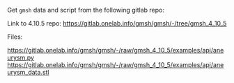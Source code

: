 Get `gmsh` data and script from the following gitlab repo:

Link to 4.10.5 repo:
https://gitlab.onelab.info/gmsh/gmsh/-/tree/gmsh_4_10_5

Files:

https://gitlab.onelab.info/gmsh/gmsh/-/raw/gmsh_4_10_5/examples/api/aneurysm.py
https://gitlab.onelab.info/gmsh/gmsh/-/raw/gmsh_4_10_5/examples/api/aneurysm_data.stl
